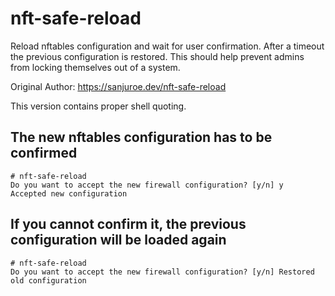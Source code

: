 # nft-safe-reload

Reload nftables configuration and wait for user confirmation.
After a timeout the previous configuration is restored.
This should help prevent admins from locking themselves out of a system.

Original Author: https://sanjuroe.dev/nft-safe-reload

This version contains proper shell quoting.

## The new nftables configuration has to be confirmed

```
# nft-safe-reload 
Do you want to accept the new firewall configuration? [y/n] y
Accepted new configuration
```

## If you cannot confirm it, the previous configuration will be loaded again

```
# nft-safe-reload 
Do you want to accept the new firewall configuration? [y/n] Restored old configuration
```

